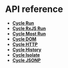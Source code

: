 # API reference

- **[Cycle Run](run.html)**
- **[Cycle RxJS Run](rxjs-run.html)**
- **[Cycle Most Run](most-run.html)**
- **[Cycle DOM](dom.html)**
- **[Cycle HTTP](http.html)**
- **[Cycle History](history.html)**
- **[Cycle Isolate](isolate.html)**
- **[Cycle JSONP](jsonp.html)**